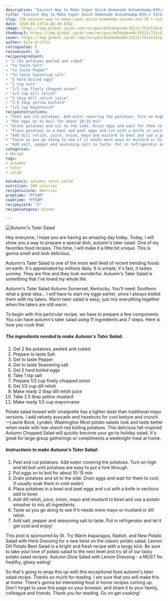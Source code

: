 ```yaml
---
description: "Easiest Way to Make Super Quick Homemade Autumn&amp;#39;s Tater Salad"
title: "Easiest Way to Make Super Quick Homemade Autumn&amp;#39;s Tater Salad"
slug: 236-easiest-way-to-make-super-quick-homemade-autumn-and-39-s-tater-salad
date: 2020-08-23T14:46:49.878Z
image: https://img-global.cpcdn.com/recipes/6d2dedee48c35221/751x532cq70/autumns-tater-salad-recipe-main-photo.jpg
thumbnail: https://img-global.cpcdn.com/recipes/6d2dedee48c35221/751x532cq70/autumns-tater-salad-recipe-main-photo.jpg
cover: https://img-global.cpcdn.com/recipes/6d2dedee48c35221/751x532cq70/autumns-tater-salad-recipe-main-photo.jpg
author: Kyle Griffin
ratingvalue: 5
reviewcount: 10
recipeingredient:
- "2 lbs potatoes peeled and cubed"
- "to taste Salt"
- "to taste Pepper"
- "to taste Seasoning salt"
- "5 hard boiled eggs"
- "1 tsp salt"
- "1/2 cup finely chopped onion"
- "1/2 cup dill relish"
- "2 tbsp dill relish juice"
- "2.5 tbsp yellow mustard"
- "1/2 cup mayonnaise"
recipeinstructions:
- "Peel and cut potatoes. Add water covering the potatoes. Turn on high and let boil until potatoes are easy to put a fork through."
- "Put eggs on to boil for about 10-15 min"
- "Drain potatoes and sit to the side. Drain eggs and wait for them to cool. (I usually soak them in cold water)"
- "Place potatoes in a bowl and peel eggs and cut with a knife in sections add to bowl."
- "Add dill relish, juice, onion, mayo and mustard to bowl and use a potato smasher to mix all ingredients."
- "Taste as you go along to see if it needs more mayo or mustard or dill relish."
- "Add salt, pepper and seasoning salt to taste. Put in refrigerator and let it get cold and enjoy!"
categories:
- Recipe
tags:
- autumns
- tater
- salad

katakunci: autumns tater salad 
nutrition: 300 calories
recipecuisine: American
preptime: "PT14M"
cooktime: "PT58M"
recipeyield: "2"
recipecategory: Dinner

---
```



![Autumn&#39;s Tater Salad](https://img-global.cpcdn.com/recipes/6d2dedee48c35221/751x532cq70/autumns-tater-salad-recipe-main-photo.jpg)

Hey everyone, I hope you are having an amazing day today. Today, I will show you a way to prepare a special dish, autumn&#39;s tater salad. One of my favorites food recipes. This time, I will make it a little bit unique. This is gonna smell and look delicious.

Autumn&#39;s Tater Salad is one of the most well liked of recent trending foods on earth. It's appreciated by millions daily. It is simple, it's fast, it tastes yummy. They are fine and they look wonderful. Autumn&#39;s Tater Salad is something that I've loved my whole life.

Autumn&#39;s Tater Salad Autumn Somerset, Kentucky. You&#39;ll need: Southern what a great idea… I will have to start my eggs earlier, since I always boiled them with my taters. Warm tater salad is easy; just mix everything together when the taters are still warm.


To begin with this particular recipe, we have to prepare a few components. You can have autumn&#39;s tater salad using 11 ingredients and 7 steps. Here is how you cook that.

<!--inarticleads1-->

##### The ingredients needed to make Autumn&#39;s Tater Salad:

1. Get 2 lbs potatoes, peeled and cubed
1. Prepare to taste Salt
1. Get to taste Pepper
1. Get to taste Seasoning salt
1. Get 5 hard boiled eggs
1. Take 1 tsp salt
1. Prepare 1/2 cup finely chopped onion
1. Get 1/2 cup dill relish
1. Make ready 2 tbsp dill relish juice
1. Take 2.5 tbsp yellow mustard
1. Make ready 1/2 cup mayonnaise


Potato salad tossed with vinaigrette has a lighter taste than traditional mayo versions. I add velvety avocado and hazelnuts for cool texture and crunch. —Laurie Bock, Lynden, Washington Most potato salads look and taste better when made with low-starch red boiling potatoes. This delicious fall-inspired Autumn Chopped Salad will quickly become your go-to holiday salad. It&#39;s great for large group gatherings or compliments a weeknight meal at home. 

<!--inarticleads2-->

##### Instructions to make Autumn&#39;s Tater Salad:

1. Peel and cut potatoes. Add water covering the potatoes. Turn on high and let boil until potatoes are easy to put a fork through.
1. Put eggs on to boil for about 10-15 min
1. Drain potatoes and sit to the side. Drain eggs and wait for them to cool. (I usually soak them in cold water)
1. Place potatoes in a bowl and peel eggs and cut with a knife in sections add to bowl.
1. Add dill relish, juice, onion, mayo and mustard to bowl and use a potato smasher to mix all ingredients.
1. Taste as you go along to see if it needs more mayo or mustard or dill relish.
1. Add salt, pepper and seasoning salt to taste. Put in refrigerator and let it get cold and enjoy!


This post is sponsored by St. Try Warm Asparagus, Radish, and New Potato Salad with Herb Dressing for a new twist on the classic potato salad. Lemon Dill Potato Beet Salad is a bright and fresh recipe with a tangy kick. Be sure to take your love of potato salad to the next level and try all of our tasty potato salad recipes. Autumn Glow Salad with Lemon Dressing - a MUST for healthy, glowy eating! 

So that's going to wrap this up with this exceptional food autumn&#39;s tater salad recipe. Thanks so much for reading. I am sure that you will make this at home. There's gonna be interesting food in home recipes coming up. Don't forget to save this page on your browser, and share it to your family, colleague and friends. Thank you for reading. Go on get cooking!
